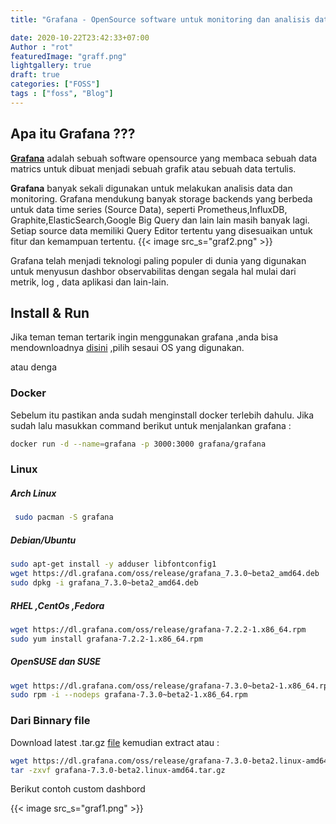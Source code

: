 ```yaml
---
title: "Grafana - OpenSource software untuk monitoring dan analisis data "

date: 2020-10-22T23:42:33+07:00
Author : "rot"
featuredImage: "graff.png"
lightgallery: true
draft: true
categories: ["FOSS"]
tags : ["foss", "Blog"]
---
```


 ## Apa itu Grafana ??? 
[**Grafana**](https://grafana.com/)  adalah sebuah software opensource yang membaca sebuah data matrics untuk dibuat menjadi sebuah grafik atau sebuah data tertulis.
  <!--more-->
 **Grafana** banyak sekali digunakan untuk melakukan analisis data dan monitoring. Grafana mendukung banyak storage backends yang berbeda untuk data time series (Source Data), seperti Prometheus,InfluxDB, Graphite,ElasticSearch,Google Big Query dan lain lain masih banyak lagi.
Setiap source data memiliki Query Editor tertentu yang disesuaikan untuk fitur dan kemampuan tertentu.
{{< image src_s="graf2.png" >}}

 Grafana telah menjadi teknologi paling populer di dunia yang digunakan untuk menyusun dashbor observabilitas dengan segala hal mulai dari metrik, log , data aplikasi dan lain-lain.






## Install & Run 


Jika teman teman tertarik ingin menggunakan grafana ,anda bisa mendownloadnya [disini](https://grafana.com/grafana/download) ,pilih sesaui OS yang digunakan.

atau denga

### Docker
Sebelum itu pastikan anda sudah menginstall docker terlebih dahulu. Jika sudah lalu masukkan command berikut untuk menjalankan grafana :
``` bash
docker run -d --name=grafana -p 3000:3000 grafana/grafana
``` 

###  Linux

 ##### Arch Linux

``` bash
 sudo pacman -S grafana
 ```

 ##### Debian/Ubuntu
 ```bash
 sudo apt-get install -y adduser libfontconfig1
wget https://dl.grafana.com/oss/release/grafana_7.3.0~beta2_amd64.deb
sudo dpkg -i grafana_7.3.0~beta2_amd64.deb
 ```
 
 ##### RHEL ,CentOs ,Fedora
``` bash
wget https://dl.grafana.com/oss/release/grafana-7.2.2-1.x86_64.rpm
sudo yum install grafana-7.2.2-1.x86_64.rpm
```
##### OpenSUSE dan SUSE
```bash
wget https://dl.grafana.com/oss/release/grafana-7.3.0~beta2-1.x86_64.rpm
sudo rpm -i --nodeps grafana-7.3.0~beta2-1.x86_64.rpm
```

### Dari Binnary file

Download latest .tar.gz [file](https://grafana.com/grafana/download?platform=linux) kemudian extract atau :
 ```bash
wget https://dl.grafana.com/oss/release/grafana-7.3.0-beta2.linux-amd64.tar.gz
tar -zxvf grafana-7.3.0-beta2.linux-amd64.tar.gz
``` 
Berikut contoh custom dashbord

{{< image src_s="graf1.png" >}}
